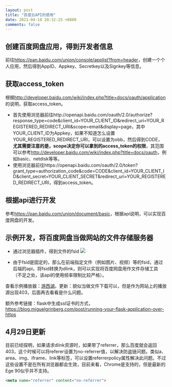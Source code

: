 ```yaml
---
layout: post
title: "百度云API的使用"
date: 2021-04-18 20:32:25 +0800
comments: false
---
```


## 创建百度网盘应用，得到开发者信息

前往<https://pan.baidu.com/union/console/applist?from=header>，创建一个个人应用，然后得到AppID、Appkey、Secretkey以及Signkey等信息。

## 获取access_token

根据<http://developer.baidu.com/wiki/index.php?title=docs/oauth/application>的说明，获取access_token。

* 首先使用浏览器前往http://openapi.baidu.com/oauth/2.0/authorize?response_type=code&client_id=YOUR_CLIENT_ID&redirect_uri=YOUR_REGISTERED_REDIRECT_URI&scope=email&display=page，其中YOUR_CLIENT_ID为Appkey，如果不知道怎么设置YOUR_REGISTERED_REDIRECT_URI，可以设置为obb，然后得到CODE，**尤其需要注意的是，scope决定你可以拿到的access_token的权限**，其范围可以参考<http://developer.baidu.com/wiki/index.php?title=docs/oauth>，例如basic、netdisk等等。
* 使用浏览器前往https://openapi.baidu.com/oauth/2.0/token?grant_type=authorization_code&code=CODE&client_id=YOUR_CLIENT_ID&client_secret=YOUR_CLIENT_SECRET&redirect_uri=YOUR_REGISTERED_REDIRECT_URI，得到access_token。

## 根据api进行开发

参考<https://pan.baidu.com/union/document/basic>，根据api说明，可以实现百度网盘的开发。

## 示例开发，将百度网盘当做网站的文件存储服务器

* 通过浏览器插件，得到文件的fsid
![](https://jekyll-1251110281.file.myqcloud.com/images/2021-04-18_204842_20210418_compressed_masked.jpg)

* 由于fsid是固定的，那么在前端指定文件（例如图片、视频）等的fsid，通过后端的api，将fsid转换为dlink，则可以实现将百度网盘用作文件存储工具（不足之处，该api的使用频率限制比较严格）。

查看示例播放器：[游西湖](/player/player.html?fsid=[105214304017253])。更新：貌似当做文件下载可以，但是作为网站上的播放源出现403，后面再去看看是什么问题。


额外参考链接：flask中生成ssl证书的方式，<https://blog.miguelgrinberg.com/post/running-your-flask-application-over-https>


4月29日更新
---

目前已经探明，如果请求dlink资源时，如果带了referrer，那么百度就会返回403，这个时候可以将referer设置为no-referrer值，以解决防盗链问题。类似a、area、img、iframe、link等标签，可以设置referrerpolicy属性解决此问题。不过这些设置不是在所有浏览器都会生效，目前来看，Chrome是支持的，但是最新的Ege 90似乎并不支持。

```html
<meta name="referrer" content="no-referrer">
```